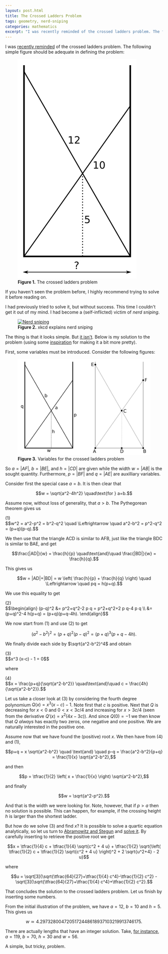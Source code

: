 ```yaml
---
layout: post.html
title: The Crossed Ladders Problem
tags: geometry, nerd-sniping
categories: mathematics
excerpt: "I was recently reminded of the crossed ladders problem. The following simple figure should be adequate in defining the problem: [...]. If you haven't seen the problem before, I highly recommend trying to solve it before reading on."
---
```

I was [recently reminded](https://twitter.com/divbyzero/status/44871018350784512) of the crossed ladders problem. The following simple figure should be adequate in defining the problem:

<figure>
  <img src="/media/crossed-ladders.jpg" class="img-responsive" alt="The Crossed Ladders Problem">
  <figcaption><strong>Figure 1.</strong> The crossed ladders problem</figcaption>
</figure>

If you haven't seen the problem before, I highly recommend trying to solve it before reading on.<span></span>

I had previously tried to solve it, but without success. This time I couldn't get it out of my mind. I had become a (self-inflicted) victim of *nerd sniping*.

<figure>
  <a href="http://xkcd.com/356/"><img class="img-responsive" title="xkcd: Nerd sniping" src="http://imgs.xkcd.com/comics/nerd_sniping.png" alt="Nerd sniping"></a>
  <figcaption><strong>Figure 2.</strong> xkcd explains nerd sniping</figcaption>
</figure>

The thing is that it looks simple. But [it isn't](http://www.reddit.com/r/math/comments/fy6iu/35_years_on_and_i_still_cant_solve_it/). Below is my solution to the problem (using some [inspiration](http://en.wikipedia.org/wiki/Crossed_ladders_problem) for making it a bit more pretty).

First, some variables must be introduced. Consider the following figures:

<figure>
  <img src="/media/crossed-ladders-vars.jpg" class="img-responsive" alt="Variables for the Crossed Ladders Problem">
  <figcaption><strong>Figure 3.</strong> Variables for the crossed ladders problem</figcaption>
</figure>

So $a=|AF|$, $b=|BE|$, and $h=|CD|$ are given while the width $w=|AB|$ is the sought quantity. Furthermore, $p=|BF|$ and $q=|AE|$ are auxilliary variables.

Consider first the special case $a=b$. It is then clear that

$$w = \sqrt{a^2-4h^2} \quad\text{for } a=b.$$

Assume now, without loss of generality, that $a > b$. The Pythegorean theorem gives us

<div class="pull-right">(1)</div>
$$w^2 = a^2-p^2 = b^2-q^2 \quad \Leftrightarrow \quad a^2-b^2 = p^2-q^2 = (p+q)(p-q).$$

We then use that the triangle ACD is similar to AFB, just like the triangle BDC is similar to BAE, and get

$$\frac{|AD|}{w} = \frac{h}{p} \quad\text{and}\quad \frac{|BD|}{w} = \frac{h}{q}.$$

This gives us

$$w = |AD|+|BD| = w \left( \frac{h}{p} + \frac{h}{q} \right) \quad \Leftrightarrow \quad pq = h(p+q).$$

We use this equality to get

<div class="pull-right">(2)</div>
$$\begin{align} (p-q)^2 &= p^2+q^2-2 p q = p^2+q^2+2 p q-4 p q \\ &= (p+q)^2-4 h(p+q) = (p+q)(p+q-4h). \end{align}$$

We now start from (1) and use (2) to get

$$(a^2-b^2)^2 = (p+q)^2 (p-q)^2 = (p+q)^3 (p+q-4h).$$

We finally divide each side by $\sqrt{a^2-b^2}^4$ and obtain

<div class="pull-right">(3)</div>
$$x^3 (x-c) - 1 = 0$$

where

<div class="pull-right">(4)</div>
$$x = \frac{p+q}{\sqrt{a^2-b^2}} \quad\text{and}\quad c = \frac{4h}{\sqrt{a^2-b^2}}.$$

Let us take a closer look at (3) by considering the fourth degree polynomium $Q(x)=x^3 (x-c) - 1$. Note first that $c$ is positive. Next that $Q$ is decreasing for $x < 0$ and $0 < x < 3c/4$ and increasing for $x > 3c/4$ (seen from the derivative $Q'(x)=x^2(4x-3c)$). And since $Q(0)=-1$ we then know that $Q$ *always* has exactly two zeros, one negative and one positive. We are naturally interested in the positive one.

Assume now that we have found the (positive) root $x$. We then have from (4) and (1),

$$p+q = x \sqrt{a^2-b^2} \quad \text{and} \quad p-q = \frac{a^2-b^2}{p+q} = \frac{1}{x} \sqrt{a^2-b^2},$$

and then

$$p = \tfrac{1}{2} \left( x + \frac{1}{x} \right) \sqrt{a^2-b^2},$$

and finally

$$w = \sqrt{a^2-p^2}.$$

And that is the width we were looking for. Note, however, that if $p > a$ then no solution is possible. This can happen, for example, if the crossing height $h$ is larger than the shortest ladder.

But how do we solve (3) and find $x$? It is possible to solve a quartic equation analytically, so let us turn to [Abramowitz and Stegun](http://www.amazon.com/gp/product/0486612724?ie=UTF8&tag=sputsoft-20&linkCode=as2&camp=1789&creative=390957&creativeASIN=0486612724) and [solve it](http://people.math.sfu.ca/~cbm/aands/page_17.htm). By carefully inserting to retrieve the positive root we get

$$x = \tfrac{1}{4} c + \tfrac{1}{4} \sqrt{c^2 + 4 u} + \tfrac{1}{2} \sqrt{\left( \tfrac{1}{2} c + \tfrac{1}{2} \sqrt{c^2 + 4 u} \right)^2 + 2 \sqrt{u^2+4} - 2 u}$$

where

$$u = \sqrt[3]{\sqrt{\tfrac{64}{27}+\tfrac{1}{4} c^4}-\tfrac{1}{2} c^2} - \sqrt[3]{\sqrt{\tfrac{64}{27}+\tfrac{1}{4} c^4}+\tfrac{1}{2} c^2}.$$

That concludes the solution to the crossed ladders problem. Let us finish by inserting some numbers.

From the initial illustration of the problem, we have $a=12$, $b=10$ and $h=5$. This gives us

$$w \simeq 4.2973280047205172448618937103219913746175.$$

There are actually lengths that have an integer solution. Take, [for instance](https://www.thanassis.space/ladders.html), $a=119$, $b=70$, $h=30$ and $w=56$.

A simple, but tricky, problem.
